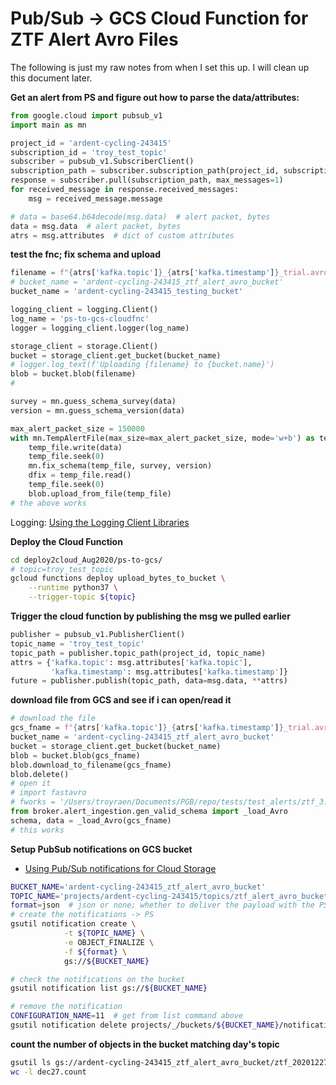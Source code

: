# Pub/Sub -> GCS Cloud Function for ZTF Alert Avro Files

The following is just my raw notes from when I set this up.
I will clean up this document later.

__Get an alert from PS and figure out how to parse the data/attributes:__
```python
from google.cloud import pubsub_v1
import main as mn

project_id = 'ardent-cycling-243415'
subscription_id = 'troy_test_topic'
subscriber = pubsub_v1.SubscriberClient()
subscription_path = subscriber.subscription_path(project_id, subscription_id)
response = subscriber.pull(subscription_path, max_messages=1)
for received_message in response.received_messages:
    msg = received_message.message

# data = base64.b64decode(msg.data)  # alert packet, bytes
data = msg.data  # alert packet, bytes
atrs = msg.attributes  # dict of custom attributes
```

__test the fnc; fix schema and upload__
```python
filename = f"{atrs['kafka.topic']}_{atrs['kafka.timestamp']}_trial.avro"
# bucket_name = 'ardent-cycling-243415_ztf_alert_avro_bucket'
bucket_name = 'ardent-cycling-243415_testing_bucket'

logging_client = logging.Client()
log_name = 'ps-to-gcs-cloudfnc'
logger = logging_client.logger(log_name)

storage_client = storage.Client()
bucket = storage_client.get_bucket(bucket_name)
# logger.log_text(f'Uploading {filename} to {bucket.name}')
blob = bucket.blob(filename)
#

survey = mn.guess_schema_survey(data)
version = mn.guess_schema_version(data)

max_alert_packet_size = 150000
with mn.TempAlertFile(max_size=max_alert_packet_size, mode='w+b') as temp_file:
    temp_file.write(data)
    temp_file.seek(0)
    mn.fix_schema(temp_file, survey, version)
    dfix = temp_file.read()
    temp_file.seek(0)
    blob.upload_from_file(temp_file)
# the above works
```

Logging: [Using the Logging Client Libraries](https://cloud.google.com/logging/docs/reference/libraries)


__Deploy the Cloud Function__
```bash
cd deploy2cloud_Aug2020/ps-to-gcs/
# topic=troy_test_topic
gcloud functions deploy upload_bytes_to_bucket \
    --runtime python37 \
    --trigger-topic ${topic}
```

__Trigger the cloud function by publishing the msg we pulled earlier__
```python
publisher = pubsub_v1.PublisherClient()
topic_name = 'troy_test_topic'
topic_path = publisher.topic_path(project_id, topic_name)
attrs = {'kafka.topic': msg.attributes['kafka.topic'],
         'kafka.timestamp': msg.attributes['kafka.timestamp']}
future = publisher.publish(topic_path, data=msg.data, **attrs)
```

__download file from GCS and see if i can open/read it__
```python
# download the file
gcs_fname = f"{atrs['kafka.topic']}_{atrs['kafka.timestamp']}_trial.avro"
bucket_name = 'ardent-cycling-243415_ztf_alert_avro_bucket'
bucket = storage_client.get_bucket(bucket_name)
blob = bucket.blob(gcs_fname)
blob.download_to_filename(gcs_fname)
blob.delete()
# open it
# import fastavro
# fworks = '/Users/troyraen/Documents/PGB/repo/tests/test_alerts/ztf_3.3_validschema_1154446891615015011.avro'
from broker.alert_ingestion.gen_valid_schema import _load_Avro
schema, data = _load_Avro(gcs_fname)
# this works
```

__Setup PubSub notifications on GCS bucket__
- [Using Pub/Sub notifications for Cloud Storage](https://cloud.google.com/storage/docs/reporting-changes#gsutil)

```bash
BUCKET_NAME='ardent-cycling-243415_ztf_alert_avro_bucket'
TOPIC_NAME='projects/ardent-cycling-243415/topics/ztf_alert_avro_bucket'
format=json  # json or none; whether to deliver the payload with the PS msg
# create the notifications -> PS
gsutil notification create \
            -t ${TOPIC_NAME} \
            -e OBJECT_FINALIZE \
            -f ${format} \
            gs://${BUCKET_NAME}

# check the notifications on the bucket
gsutil notification list gs://${BUCKET_NAME}

# remove the notification
CONFIGURATION_NAME=11  # get from list command above
gsutil notification delete projects/_/buckets/${BUCKET_NAME}/notificationConfigs/${CONFIGURATION_NAME}
```

__count the number of objects in the bucket matching day's topic__
```bash
gsutil ls gs://ardent-cycling-243415_ztf_alert_avro_bucket/ztf_20201227_programid1_*.avro > dec27.count
wc -l dec27.count
```
